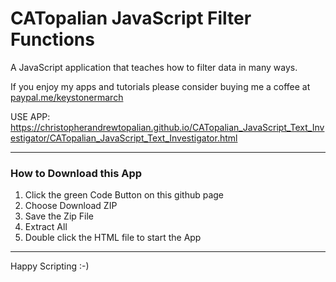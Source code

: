# CATopalian JavaScript Filter Functions
A JavaScript application that teaches how to filter data in many ways.  

If you enjoy my apps and tutorials please consider buying me a coffee at [paypal.me/keystonermarch](https://www.paypal.com/paypalme/keystonermarch)

USE APP: https://christopherandrewtopalian.github.io/CATopalian_JavaScript_Text_Investigator/CATopalian_JavaScript_Text_Investigator.html

---

### How to Download this App
1. Click the green Code Button on this github page
2. Choose Download ZIP
3. Save the Zip File
4. Extract All
5. Double click the HTML file to start the App

---

Happy Scripting :-)

